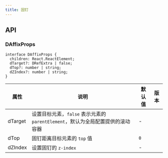 ```yaml
---
title: 固钉
---
```


## API

### DAffixProps

```tsx
interface DAffixProps {
  children: React.ReactElement;
  dTarget?: DRefExtra | false;
  dTop?: number | string;
  dZIndex?: number | string;
}
```

<!-- prettier-ignore-start -->
| 属性 | 说明 | 默认值 | 版本 | 
| --- | --- | --- | --- | 
| dTarget | 设置目标元素，`false` 表示元素的 `parentElement`，默认为全局配置提供的滚动容器 | - |  |
| dTop | 固钉距离目标元素的 `top` 值 | `0` |  |
| dZIndex | 设置固钉的 `z-index` | - |  |
<!-- prettier-ignore-end -->
